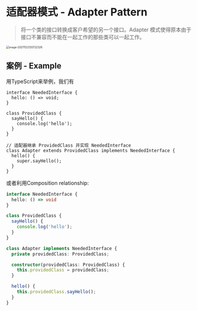 # 适配器模式 - Adapter Pattern

>  将一个类的接口转换成客户希望的另一个接口。Adapter 模式使得原本由于接口不兼容而不能在一起工作的那些类可以一起工作。

<img src="D:\dev\AllNote\.mdnote\assets\image-20211122120722326.png" alt="image-20211122120722326" style="zoom:50%;" />

## 案例 - Example

用TypeScript来举例，我们有

```tsx
interface NeededInterface {
  hello: () => void;
}

class ProvidedClass {
  sayHello() {
    console.log('hello');
  }
}

// 适配器继承 ProvidedClass 并实现 NeededInterface
class Adapter extends ProvidedClass implements NeededInterface {
  hello() {
    super.sayHello();
  }
}
```

或者利用Composition relationship:

```ts
interface NeededInterface {
  hello: () => void
}

class ProvidedClass {
  sayHello() {
    console.log('hello');
  }
}

class Adapter implements NeededInterface {
  private providedClass: ProvidedClass;

  constructor(providedClass: ProvidedClass) {
    this.providedClass = providedClass;
  }

  hello() {
    this.providedClass.sayHello();
  }
}
```

